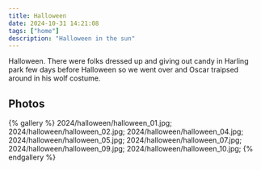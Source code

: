 ```yaml
---
title: Halloween
date: 2024-10-31 14:21:08
tags: ["home"]
description: "Halloween in the sun"
---
```


Halloween. There were folks dressed up and giving out candy in Harling park few days before Halloween so we went over and Oscar traipsed around in his wolf costume.

## Photos

{% gallery %}
2024/halloween/halloween_01.jpg;
2024/halloween/halloween_02.jpg;
2024/halloween/halloween_04.jpg;
2024/halloween/halloween_05.jpg;
2024/halloween/halloween_07.jpg;
2024/halloween/halloween_09.jpg;
2024/halloween/halloween_10.jpg;
{% endgallery %}

